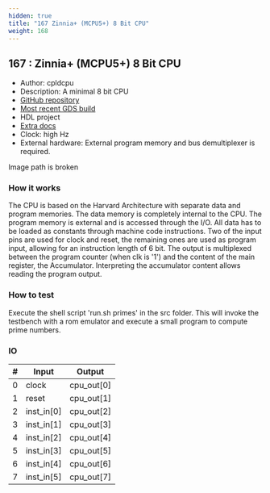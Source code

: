 ```yaml
---
hidden: true
title: "167 Zinnia+ (MCPU5+) 8 Bit CPU"
weight: 168
---
```


## 167 : Zinnia+ (MCPU5+) 8 Bit CPU

* Author: cpldcpu
* Description: A minimal 8 bit CPU
* [GitHub repository](https://github.com/cpldcpu/tt02-mcpu5plus)
* [Most recent GDS build](https://github.com/cpldcpu/tt02-mcpu5plus/actions/runs/3557667622)
* HDL project
* [Extra docs](https://github.com/cpldcpu/tt02-mcpu5plus)
* Clock: high Hz
* External hardware: External program memory and bus demultiplexer is required.

Image path is broken

### How it works

The CPU is based on the Harvard Architecture with separate data and program memories. The data memory is completely internal to the CPU. The program memory is external and is accessed through the I/O. All data has to be loaded as constants through machine code instructions.
Two of the input pins are used for clock and reset, the remaining ones are used as program input, allowing for an instruction length of 6 bit. The output is multiplexed between the program counter (when clk is '1') and the content of the main register, the Accumulator. Interpreting the accumulator content allows reading the program output.

### How to test

Execute the shell script 'run.sh primes' in the src folder. This will invoke the testbench with a rom emulator and execute a small program to compute prime numbers.

### IO

| # | Input        | Output       |
|---|--------------|--------------|
| 0 | clock  | cpu_out[0] |
| 1 | reset  | cpu_out[1] |
| 2 | inst_in[0]  | cpu_out[2] |
| 3 | inst_in[1]  | cpu_out[3] |
| 4 | inst_in[2]  | cpu_out[4] |
| 5 | inst_in[3]  | cpu_out[5] |
| 6 | inst_in[4]  | cpu_out[6] |
| 7 | inst_in[5]  | cpu_out[7] |

